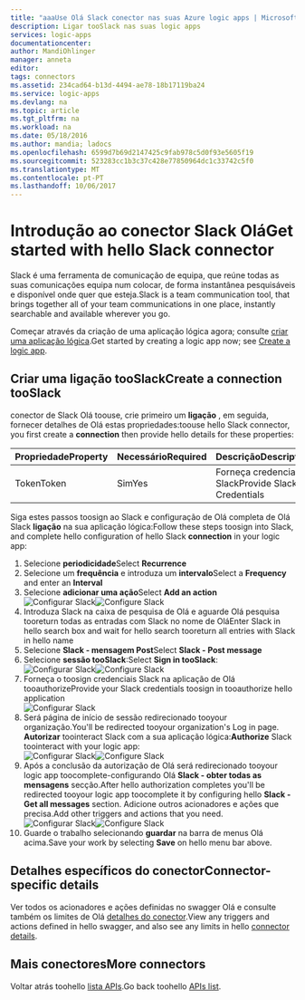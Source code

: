 ```yaml
---
title: "aaaUse Olá Slack conector nas suas Azure logic apps | Microsoft Docs"
description: Ligar tooSlack nas suas logic apps
services: logic-apps
documentationcenter: 
author: MandiOhlinger
manager: anneta
editor: 
tags: connectors
ms.assetid: 234cad64-b13d-4494-ae78-18b17119ba24
ms.service: logic-apps
ms.devlang: na
ms.topic: article
ms.tgt_pltfrm: na
ms.workload: na
ms.date: 05/18/2016
ms.author: mandia; ladocs
ms.openlocfilehash: 6599d7b69d2147425c9fab978c5d0f93e5605f19
ms.sourcegitcommit: 523283cc1b3c37c428e77850964dc1c33742c5f0
ms.translationtype: MT
ms.contentlocale: pt-PT
ms.lasthandoff: 10/06/2017
---
```

# <a name="get-started-with-hello-slack-connector"></a><span data-ttu-id="7cf5a-103">Introdução ao conector Slack Olá</span><span class="sxs-lookup"><span data-stu-id="7cf5a-103">Get started with hello Slack connector</span></span>
<span data-ttu-id="7cf5a-104">Slack é uma ferramenta de comunicação de equipa, que reúne todas as suas comunicações equipa num colocar, de forma instantânea pesquisáveis e disponível onde quer que esteja.</span><span class="sxs-lookup"><span data-stu-id="7cf5a-104">Slack is a team communication tool, that brings together all of your team communications in one place, instantly searchable and available wherever you go.</span></span> 

<span data-ttu-id="7cf5a-105">Começar através da criação de uma aplicação lógica agora; consulte [criar uma aplicação lógica](../logic-apps/logic-apps-create-a-logic-app.md).</span><span class="sxs-lookup"><span data-stu-id="7cf5a-105">Get started by creating a logic app now; see [Create a logic app](../logic-apps/logic-apps-create-a-logic-app.md).</span></span>

## <a name="create-a-connection-tooslack"></a><span data-ttu-id="7cf5a-106">Criar uma ligação tooSlack</span><span class="sxs-lookup"><span data-stu-id="7cf5a-106">Create a connection tooSlack</span></span>
<span data-ttu-id="7cf5a-107">conector de Slack Olá toouse, crie primeiro um **ligação** , em seguida, fornecer detalhes de Olá estas propriedades:</span><span class="sxs-lookup"><span data-stu-id="7cf5a-107">toouse hello Slack connector, you first create a **connection** then provide hello details for these properties:</span></span> 

| <span data-ttu-id="7cf5a-108">Propriedade</span><span class="sxs-lookup"><span data-stu-id="7cf5a-108">Property</span></span> | <span data-ttu-id="7cf5a-109">Necessário</span><span class="sxs-lookup"><span data-stu-id="7cf5a-109">Required</span></span> | <span data-ttu-id="7cf5a-110">Descrição</span><span class="sxs-lookup"><span data-stu-id="7cf5a-110">Description</span></span> |
| --- | --- | --- |
| <span data-ttu-id="7cf5a-111">Token</span><span class="sxs-lookup"><span data-stu-id="7cf5a-111">Token</span></span> |<span data-ttu-id="7cf5a-112">Sim</span><span class="sxs-lookup"><span data-stu-id="7cf5a-112">Yes</span></span> |<span data-ttu-id="7cf5a-113">Forneça credenciais Slack</span><span class="sxs-lookup"><span data-stu-id="7cf5a-113">Provide Slack Credentials</span></span> |

<span data-ttu-id="7cf5a-114">Siga estes passos toosign ao Slack e configuração de Olá completa de Olá Slack **ligação** na sua aplicação lógica:</span><span class="sxs-lookup"><span data-stu-id="7cf5a-114">Follow these steps toosign into Slack, and complete hello configuration of hello Slack **connection** in your logic app:</span></span>

1. <span data-ttu-id="7cf5a-115">Selecione **periodicidade**</span><span class="sxs-lookup"><span data-stu-id="7cf5a-115">Select **Recurrence**</span></span>
2. <span data-ttu-id="7cf5a-116">Selecione um **frequência** e introduza um **intervalo**</span><span class="sxs-lookup"><span data-stu-id="7cf5a-116">Select a **Frequency** and enter an **Interval**</span></span>
3. <span data-ttu-id="7cf5a-117">Selecione **adicionar uma ação**</span><span class="sxs-lookup"><span data-stu-id="7cf5a-117">Select **Add an action**</span></span>  
   <span data-ttu-id="7cf5a-118">![Configurar Slack][1]</span><span class="sxs-lookup"><span data-stu-id="7cf5a-118">![Configure Slack][1]</span></span>  
4. <span data-ttu-id="7cf5a-119">Introduza Slack na caixa de pesquisa de Olá e aguarde Olá pesquisa tooreturn todas as entradas com Slack no nome de Olá</span><span class="sxs-lookup"><span data-stu-id="7cf5a-119">Enter Slack in hello search box and wait for hello search tooreturn all entries with Slack in hello name</span></span>
5. <span data-ttu-id="7cf5a-120">Selecione **Slack - mensagem Post**</span><span class="sxs-lookup"><span data-stu-id="7cf5a-120">Select **Slack - Post message**</span></span>
6. <span data-ttu-id="7cf5a-121">Selecione **sessão tooSlack**:</span><span class="sxs-lookup"><span data-stu-id="7cf5a-121">Select **Sign in tooSlack**:</span></span>  
   <span data-ttu-id="7cf5a-122">![Configurar Slack][2]</span><span class="sxs-lookup"><span data-stu-id="7cf5a-122">![Configure Slack][2]</span></span>
7. <span data-ttu-id="7cf5a-123">Forneça o toosign credenciais Slack na aplicação de Olá tooauthorize</span><span class="sxs-lookup"><span data-stu-id="7cf5a-123">Provide your Slack credentials toosign in tooauthorize hello  application</span></span>    
   ![Configurar Slack][3]  
8. <span data-ttu-id="7cf5a-125">Será página de início de sessão redirecionado tooyour organização.</span><span class="sxs-lookup"><span data-stu-id="7cf5a-125">You'll be redirected tooyour organization's Log in page.</span></span> <span data-ttu-id="7cf5a-126">**Autorizar** toointeract Slack com a sua aplicação lógica:</span><span class="sxs-lookup"><span data-stu-id="7cf5a-126">**Authorize** Slack toointeract with your logic app:</span></span>      
   <span data-ttu-id="7cf5a-127">![Configurar Slack][5]</span><span class="sxs-lookup"><span data-stu-id="7cf5a-127">![Configure Slack][5]</span></span> 
9. <span data-ttu-id="7cf5a-128">Após a conclusão da autorização de Olá será redirecionado tooyour logic app toocomplete-configurando Olá **Slack - obter todas as mensagens** secção.</span><span class="sxs-lookup"><span data-stu-id="7cf5a-128">After hello authorization completes you'll be redirected tooyour logic app toocomplete it by configuring hello **Slack - Get all messages** section.</span></span> <span data-ttu-id="7cf5a-129">Adicione outros acionadores e ações que precisa.</span><span class="sxs-lookup"><span data-stu-id="7cf5a-129">Add other triggers and actions that you need.</span></span>  
   <span data-ttu-id="7cf5a-130">![Configurar Slack][6]</span><span class="sxs-lookup"><span data-stu-id="7cf5a-130">![Configure Slack][6]</span></span>
10. <span data-ttu-id="7cf5a-131">Guarde o trabalho selecionando **guardar** na barra de menus Olá acima.</span><span class="sxs-lookup"><span data-stu-id="7cf5a-131">Save your work by selecting **Save** on hello menu bar above.</span></span>

## <a name="connector-specific-details"></a><span data-ttu-id="7cf5a-132">Detalhes específicos do conector</span><span class="sxs-lookup"><span data-stu-id="7cf5a-132">Connector-specific details</span></span>

<span data-ttu-id="7cf5a-133">Ver todos os acionadores e ações definidas no swagger Olá e consulte também os limites de Olá [detalhes do conector](/connectors/slack/).</span><span class="sxs-lookup"><span data-stu-id="7cf5a-133">View any triggers and actions defined in hello swagger, and also see any limits in hello [connector details](/connectors/slack/).</span></span>

## <a name="more-connectors"></a><span data-ttu-id="7cf5a-134">Mais conectores</span><span class="sxs-lookup"><span data-stu-id="7cf5a-134">More connectors</span></span>
<span data-ttu-id="7cf5a-135">Voltar atrás toohello [lista APIs](apis-list.md).</span><span class="sxs-lookup"><span data-stu-id="7cf5a-135">Go back toohello [APIs list](apis-list.md).</span></span>

[1]: ./media/connectors-create-api-slack/connectionconfig1.png
[2]: ./media/connectors-create-api-slack/connectionconfig2.png 
[3]: ./media/connectors-create-api-slack/connectionconfig3.png
[4]: ./media/connectors-create-api-slack/connectionconfig4.png
[5]: ./media/connectors-create-api-slack/connectionconfig5.png
[6]: ./media/connectors-create-api-slack/connectionconfig6.png
